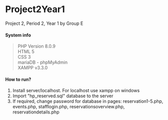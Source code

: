 # Project2Year1
Project 2, Period 2, Year 1 by Group E

#### System info
>PHP Version 8.0.9 <br>
>HTML 5 <br>
>CSS 3 <br>
>mariaDB - phpMyAdmin <br>
>XAMPP v3.3.0


#### How to run?
1. Install server/localhost. For localhost use xampp on windows
2. Import "hp_reserved.sql" database to the server
3. If required, change password for database in pages: reservation1-5.php, events.php, stafflogin.php, reservationsoverview.php, reservationdetails.php

